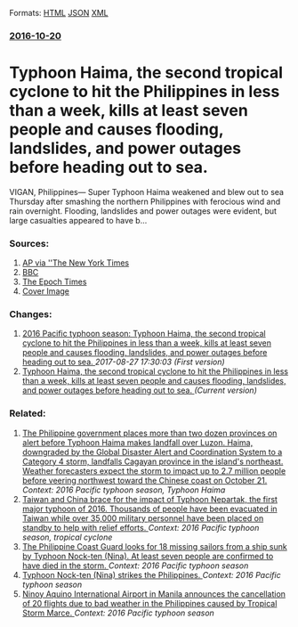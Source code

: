
Formats: [HTML](/news/2016/10/20/typhoon-haima-the-second-tropical-cyclone-to-hit-the-philippines-in-less-than-a-week-kills-at-least-seven-people-and-causes-flooding-land.html)  [JSON](/news/2016/10/20/typhoon-haima-the-second-tropical-cyclone-to-hit-the-philippines-in-less-than-a-week-kills-at-least-seven-people-and-causes-flooding-land.json)  [XML](/news/2016/10/20/typhoon-haima-the-second-tropical-cyclone-to-hit-the-philippines-in-less-than-a-week-kills-at-least-seven-people-and-causes-flooding-land.xml)  

### [2016-10-20](/news/2016/10/20/index.md)

# Typhoon Haima, the second tropical cyclone to hit the Philippines in less than a week, kills at least seven people and causes flooding, landslides, and power outages before heading out to sea. 

VIGAN, Philippines— Super Typhoon Haima weakened and blew out to sea Thursday after smashing the northern Philippines with ferocious wind and rain overnight. Flooding, landslides and power outages were evident, but large casualties appeared to have b...


### Sources:

1. [AP via ''The New York Times](https://www.nytimes.com/aponline/2016/10/20/world/asia/ap-as-asia-typhoon.html?_r=0)
2. [BBC](http://www.bbc.com/news/world-asia-37707593)
3. [The Epoch Times](http://www.theepochtimes.com/n3/2174861-typhoon-haima-leaves-at-least-7-dead-in-northern-philippines/)
3. [Cover Image](http://www.theepochtimes.com/n3/eet-content/uploads/2016/10/20/d47be7c6d8684618b5760f6fe5e4fb64-674x485.jpg)

### Changes:

1. [2016 Pacific typhoon season: Typhoon Haima, the second tropical cyclone to hit the Philippines in less than a week, kills at least seven people and causes flooding, landslides, and power outages before heading out to sea. ](/news/2016/10/20/2016-pacific-typhoon-season-typhoon-haima-the-second-tropical-cyclone-to-hit-the-philippines-in-less-than-a-week-kills-at-least-seven-peo.md) _2017-08-27 17:30:03 (First version)_
1. [Typhoon Haima, the second tropical cyclone to hit the Philippines in less than a week, kills at least seven people and causes flooding, landslides, and power outages before heading out to sea. ](/news/2016/10/20/typhoon-haima-the-second-tropical-cyclone-to-hit-the-philippines-in-less-than-a-week-kills-at-least-seven-people-and-causes-flooding-land.md) _(Current version)_

### Related:

1. [The Philippine government places more than two dozen provinces on alert before Typhoon Haima makes landfall over Luzon. Haima, downgraded by the Global Disaster Alert and Coordination System to a Category 4 storm, landfalls Cagayan province in the island's northeast. Weather forecasters expect the storm to impact up to 2.7 million people before veering northwest toward the Chinese coast on October 21. ](/news/2016/10/19/the-philippine-government-places-more-than-two-dozen-provinces-on-alert-before-typhoon-haima-makes-landfall-over-luzon-haima-downgraded-by.md) _Context: 2016 Pacific typhoon season, Typhoon Haima_
2. [Taiwan and China brace for the impact of Typhoon Nepartak, the first major typhoon of 2016. Thousands of people have been evacuated in Taiwan while over 35,000 military personnel have been placed on standby to help with relief efforts. ](/news/2016/07/7/taiwan-and-china-brace-for-the-impact-of-typhoon-nepartak-the-first-major-typhoon-of-2016-thousands-of-people-have-been-evacuated-in-taiwa.md) _Context: 2016 Pacific typhoon season, tropical cyclone_
3. [The Philippine Coast Guard looks for 18 missing sailors from a ship sunk by Typhoon Nock-ten (Nina). At least seven people are confirmed to have died in the storm. ](/news/2016/12/27/the-philippine-coast-guard-looks-for-18-missing-sailors-from-a-ship-sunk-by-typhoon-nock-ten-nina-at-least-seven-people-are-confirmed-to.md) _Context: 2016 Pacific typhoon season_
4. [Typhoon Nock-ten (Nina) strikes the Philippines. ](/news/2016/12/25/typhoon-nock-ten-nina-strikes-the-philippines.md) _Context: 2016 Pacific typhoon season_
5. [Ninoy Aquino International Airport in Manila announces the cancellation of 20 flights due to bad weather in the Philippines caused by Tropical Storm Marce. ](/news/2016/11/25/ninoy-aquino-international-airport-in-manila-announces-the-cancellation-of-20-flights-due-to-bad-weather-in-the-philippines-caused-by-tropic.md) _Context: 2016 Pacific typhoon season_
